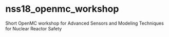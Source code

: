 # nss18_openmc_workshop
Short OpenMC workshop for Advanced Sensors and Modeling Techniques for Nuclear Reactor Safety 
